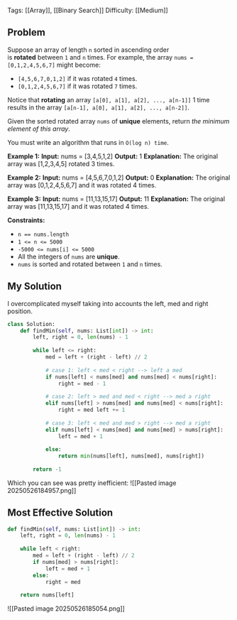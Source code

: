 Tags: [[Array]], [[Binary Search]]
Difficulty: [[Medium]]
## Problem
Suppose an array of length `n` sorted in ascending order is **rotated** between `1` and `n` times. For example, the array `nums = [0,1,2,4,5,6,7]` might become:

- `[4,5,6,7,0,1,2]` if it was rotated `4` times.
- `[0,1,2,4,5,6,7]` if it was rotated `7` times.

Notice that **rotating** an array `[a[0], a[1], a[2], ..., a[n-1]]` 1 time results in the array `[a[n-1], a[0], a[1], a[2], ..., a[n-2]]`.

Given the sorted rotated array `nums` of **unique** elements, return _the minimum element of this array_.

You must write an algorithm that runs in `O(log n) time`.

**Example 1:**
**Input:** nums = [3,4,5,1,2]
**Output:** 1
**Explanation:** The original array was [1,2,3,4,5] rotated 3 times.

**Example 2:**
**Input:** nums = [4,5,6,7,0,1,2]
**Output:** 0
**Explanation:** The original array was [0,1,2,4,5,6,7] and it was rotated 4 times.

**Example 3:**
**Input:** nums = [11,13,15,17]
**Output:** 11
**Explanation:** The original array was [11,13,15,17] and it was rotated 4 times. 

**Constraints:**
- `n == nums.length`
- `1 <= n <= 5000`
- `-5000 <= nums[i] <= 5000`
- All the integers of `nums` are **unique**.
- `nums` is sorted and rotated between `1` and `n` times.

## My Solution
I overcomplicated myself taking into accounts the left, med and right position.
```python
class Solution: 
	def findMin(self, nums: List[int]) -> int: 
		left, right = 0, len(nums) - 1 
		
		while left <= right: 
			med = left + (right - left) // 2 
			
			# case 1: left < med < right --> left a med 
			if nums[left] < nums[med] and nums[med] < nums[right]: 
				right = med - 1 
				
			# case 2: left > med and med < right --> med a right 
			elif nums[left] > nums[med] and nums[med] < nums[right]: 
				right = med left += 1 
			
			# case 3: left < med and med > right --> med a right 
			elif nums[left] < nums[med] and nums[med] > nums[right]: 
				left = med + 1 
			
			else: 
				return min(nums[left], nums[med], nums[right]) 
		
		return -1
```

Which you can see was pretty inefficient:
![[Pasted image 20250526184957.png]]

## Most Effective Solution
```python
def findMin(self, nums: List[int]) -> int:
	left, right = 0, len(nums) - 1
	
	while left < right:
		med = left + (right - left) // 2
		if nums[med] > nums[right]:
			left = med + 1
		else:
			right = med
	
	return nums[left]
```

![[Pasted image 20250526185054.png]]
